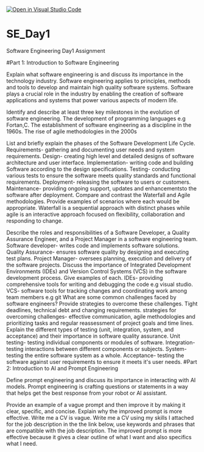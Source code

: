 [![Open in Visual Studio Code](https://classroom.github.com/assets/open-in-vscode-2e0aaae1b6195c2367325f4f02e2d04e9abb55f0b24a779b69b11b9e10269abc.svg)](https://classroom.github.com/online_ide?assignment_repo_id=15569373&assignment_repo_type=AssignmentRepo)
# SE_Day1
Software Engineering Day1 Assignment

#Part 1: Introduction to Software Engineering

Explain what software engineering is and discuss its importance in the technology industry.
Software engineering applies to principles, methods and tools to develop and maintain high quality software systems. Software plays a crucial role in the industry by enabling the creation of software applications and systems that power various aspects of modern life.

Identify and describe at least three key milestones in the evolution of software engineering.
The development of programming languages e.g Fortan,C. The establishment of software engineering as a discipline in the 1960s. The rise of agile methodologies in the 2000s

List and briefly explain the phases of the Software Development Life Cycle.
Requirements- gathering and documenting user needs and system requirements.
Design- creating high level and detailed designs of software architecture and user interface.
Implementation- writing code and building Software according to the design specifications.
Testing- conducting various tests to ensure the software meets quality standards and functional requirements.
Deployment- releasing the software to users or customers.
Maintenance- providing ongoing support, updates and enhancementsto the software after deployment.
Compare and contrast the Waterfall and Agile methodologies. Provide examples of scenarios where each would be appropriate.
Waterfall is a sequential approach with distinct phases while agile is an interactive approach focused on flexibility, collaboration and responding to change.

Describe the roles and responsibilities of a Software Developer, a Quality Assurance Engineer, and a Project Manager in a software engineering team.
Software developer- writes code and implements software solutions.
Quality Assurance- ensures software quality by designing and executing test plans.
Project Manager- oversees planning, execution and delivery of the software projects.
Discuss the importance of Integrated Development Environments (IDEs) and Version Control Systems (VCS) in the software development process. Give examples of each.
IDEs- providing comprehensive tools for writing and debugging the code e.g visual studio.
VCS- software tools for tracking changes and coordinating work among team members e.g git
What are some common challenges faced by software engineers? Provide strategies to overcome these challenges.
Tight deadlines, technical debt and changing requirements. 
strategies for overcoming challenges- effective communication, agile methodologies and prioritizing tasks and regular reassessment of project goals and time lines.
Explain the different types of testing (unit, integration, system, and acceptance) and their importance in software quality assurance.
Unit testing- testing individual components or modules of software. 
Integration- testing interactions between different components or subjects.
System- testing the entire software system as a whole.
Acceptance- testing the software against user requirements to ensure it meets it's user needs.
#Part 2: Introduction to AI and Prompt Engineering


Define prompt engineering and discuss its importance in interacting with AI models.
Prompt engineering is crafting questions or statements  in a way that helps get the best response from your robot or AI assistant.

Provide an example of a vague prompt and then improve it by making it clear, specific, and concise. Explain why the improved prompt is more effective.
Write me a CV is vague. Write me a CV using my skills I attached for the job description in the the link below, use keywords and phrases that are compatible with the job description. The improved prompt is more effective because it gives a clear outline of what I want and also specifics what I need.
